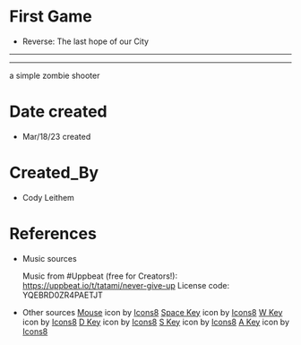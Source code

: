 # First Game

- Reverse: The last hope of our City
--------------------------------
--------------------------------
a simple zombie shooter 

# Date created
- Mar/18/23 created



# Created_By
- Cody Leithem



# References

- Music sources

  Music from #Uppbeat (free for Creators!):
https://uppbeat.io/t/tatami/never-give-up
License code: YQEBRD0ZR4PAETJT

- Other sources 
<a target="_blank" href="https://icons8.com/icon/521/mouse">Mouse</a> icon by <a target="_blank" href="https://icons8.com">Icons8</a>
<a target="_blank" href="https://icons8.com/icon/3Apt7KAlK2HU/space-key">Space Key</a> icon by <a target="_blank" href="https://icons8.com">Icons8</a>
<a target="_blank" href="https://icons8.com/icon/e7T8GCKlORtw/w-key">W Key</a> icon by <a target="_blank" href="https://icons8.com">Icons8</a>
<a target="_blank" href="https://icons8.com/icon/aa2GZ6X2ujlY/d-key">D Key</a> icon by <a target="_blank" href="https://icons8.com">Icons8</a>
<a target="_blank" href="https://icons8.com/icon/OUQq3hOZ2mcF/s-key">S Key</a> icon by <a target="_blank" href="https://icons8.com">Icons8</a>
<a target="_blank" href="https://icons8.com/icon/d5R01KYmFdiG/a-key">A Key</a> icon by <a target="_blank" href="https://icons8.com">Icons8</a>
